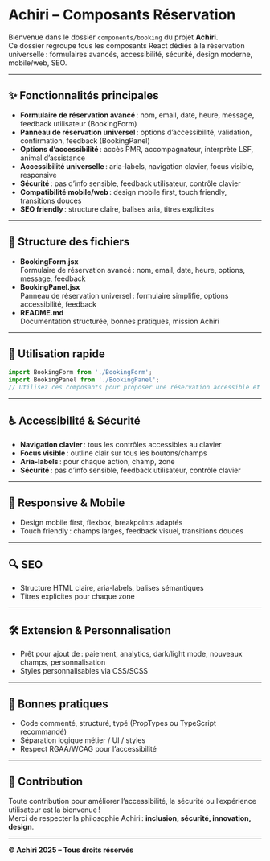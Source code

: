 # Achiri – Composants Réservation

Bienvenue dans le dossier `components/booking` du projet **Achiri**.  
Ce dossier regroupe tous les composants React dédiés à la réservation universelle : formulaires avancés, accessibilité, sécurité, design moderne, mobile/web, SEO.

---

## ✨ Fonctionnalités principales

- **Formulaire de réservation avancé** : nom, email, date, heure, message, feedback utilisateur (BookingForm)
- **Panneau de réservation universel** : options d’accessibilité, validation, confirmation, feedback (BookingPanel)
- **Options d’accessibilité** : accès PMR, accompagnateur, interprète LSF, animal d’assistance
- **Accessibilité universelle** : aria-labels, navigation clavier, focus visible, responsive
- **Sécurité** : pas d’info sensible, feedback utilisateur, contrôle clavier
- **Compatibilité mobile/web** : design mobile first, touch friendly, transitions douces
- **SEO friendly** : structure claire, balises aria, titres explicites

---

## 📁 Structure des fichiers

- **BookingForm.jsx**  
  Formulaire de réservation avancé : nom, email, date, heure, options, message, feedback
- **BookingPanel.jsx**  
  Panneau de réservation universel : formulaire simplifié, options accessibilité, feedback
- **README.md**  
  Documentation structurée, bonnes pratiques, mission Achiri

---

## 🚀 Utilisation rapide

```jsx
import BookingForm from './BookingForm';
import BookingPanel from './BookingPanel';
// Utilisez ces composants pour proposer une réservation accessible et moderne.
```

---

## ♿ Accessibilité & Sécurité

- **Navigation clavier** : tous les contrôles accessibles au clavier
- **Focus visible** : outline clair sur tous les boutons/champs
- **Aria-labels** : pour chaque action, champ, zone
- **Sécurité** : pas d’info sensible, feedback utilisateur, contrôle clavier

---

## 📱 Responsive & Mobile

- Design mobile first, flexbox, breakpoints adaptés
- Touch friendly : champs larges, feedback visuel, transitions douces

---

## 🔍 SEO

- Structure HTML claire, aria-labels, balises sémantiques
- Titres explicites pour chaque zone

---

## 🛠️ Extension & Personnalisation

- Prêt pour ajout de : paiement, analytics, dark/light mode, nouveaux champs, personnalisation
- Styles personnalisables via CSS/SCSS

---

## 📝 Bonnes pratiques

- Code commenté, structuré, typé (PropTypes ou TypeScript recommandé)
- Séparation logique métier / UI / styles
- Respect RGAA/WCAG pour l’accessibilité

---

## 🤝 Contribution

Toute contribution pour améliorer l’accessibilité, la sécurité ou l’expérience utilisateur est la bienvenue !  
Merci de respecter la philosophie Achiri : **inclusion, sécurité, innovation, design**.

---

**© Achiri 2025 – Tous droits réservés**
